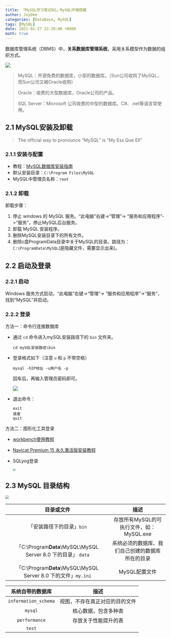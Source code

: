 ```yaml
---
title: 「MySQL学习笔记02」MySQL环境搭建
author: JoyDee
categories: [DataBase, MySQL]
tags: [MySQL]
date: 2021-01-27 22:20:00 +0800
math: true
---
```



数据库管理系统（DBMS）中，**关系数据库管理系统**，采用关系模型作为数据的组织方式。

<img src="https://gitee.com/j__strawhat/MyImages/raw/master/20210128015935.png"/>

> MySQL：开源免费的数据库，小型的数据库。（Sun公司收购了MySQL，而Sun公司又被Oracle收购）
>
> Oracle：收费的大型数据库，Oracle公司的产品。
>
> SQL Server：Microsoft 公司收费的中型的数据库。C#、.net等语言常使用。

## 2.1 MySQL安装及卸载

> The official way to pronounce “MySQL” is “My Ess Que Ell” 

### 2.1.1 安装与配置

+ 教程：[MySQL数据库安装指南](https://zhuanlan.zhihu.com/p/37152572)
+ 默认安装目录：`C:\Program Files\MySQL`
+ MySQL中管理员名称：`root`

### 2.1.2 卸载

卸载步骤：

1. 停止 windows 的 MySQL 服务。“此电脑”右键->“管理”-> “服务和应用程序”->“服务”，停止MySQL后台服务。
2. 卸载 MySQL 安装程序。
3. 删除MySQL安装目录下的所有文件。
4. 删除c盘ProgramData目录中关于MySQL的目录。路径为：`C:\ProgramData\MySQL`(是隐藏文件，需要显示出来)。

## 2.2 启动及登录

### 2.2.1 启动

Windows 服务方式启动，“此电脑”右键->“管理”-> “服务和应用程序”->“服务”，找到“MySQL”并启动。

### 2.2.2 登录

方法一：命令行连接数据库

+ 通过 `cd` 命令进入mySQL安装路径下的 `bin` 文件夹。

  ```shell
  cd mySQL安装路径\bin
  ```

+ 登录格式如下（注意 `u` 和 `p` 不带空格）

  ```shell
  mysql -hIP地址 -u用户名 -p
  ```

  回车后，再输入管理员密码即可。

  <img src="https://gitee.com/j__strawhat/MyImages/raw/master/20210128121433.png"/> 

+ 退出命令：

  ```shell
  exit
  或者
  quit
  ```

方法二：图形化工具登录

+ [workbench使用教程](https://www.zhihu.com/question/304756093/answer/1671355444)

+ [Navicat Premium 15 永久激活版安装教程](https://www.cnblogs.com/poloyy/p/12231357.html)

+ SQLyog登录

  <img src="https://gitee.com/j__strawhat/MyImages/raw/master/20210128134336.png" style="zoom:50%;" />

## 2.3 MySQL 目录结构

<img src="https://gitee.com/j__strawhat/MyImages/raw/master/20210128125757.png" style="zoom:67%;" />

|                          目录或文件                          |                       描述                        |
| :----------------------------------------------------------: | :-----------------------------------------------: |
|                  「安装路径下的目录」`bin`                   |     存放所有MySQL的可执行文件，如：MySQL.exe      |
| 「C:\Program**Data**\MySQL\MySQL Server 8.0 下的目录」 `data` | 系统必须的数据库、我们自己创建的数据库 所在的目录 |
| 「C:\Program**Data**\MySQL\MySQL Server 8.0 下的文件」`my.ini` |                   MySQL配置文件                   |

|   系统自带的数据库   |              描述              |
| :------------------: | :----------------------------: |
| `information_schema` | 视图，不存在真正对应的目的文件 |
|       `mysql`        |      核心数据，包含多种表      |
|    `performance`     |      存放关于性能提升的表      |
|        `test`        |                                |
